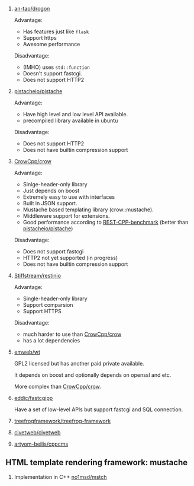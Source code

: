  1. [an-tao/drogon](https://github.com/an-tao/drogon)
    
    Advantage:
     - Has features just like `flask`
     - Support https
     - Awesome performance
    
    Disadvantage:
     - (IMHO) uses `std::function`
     - Doesn't support fastcgi.
     - Does not support HTTP2

 2. [pistacheio/pistache]
 
    Advantage:
     - Have high level and low level API available.
     - precompiled library available in ubuntu
    
    Disadvantage:
     - Does not support HTTP2
     - Does not have builtin compression support
    
 3. [CrowCpp/crow]
    
    Advantage:
     - Sinlge-header-only library
     - Just depends on boost
     - Extremely easy to use with interfaces
     - Built in JSON support.
     - Mustache based templating library (crow::mustache).
     - Middleware support for extensions.
     - Good performance according to [REST-CPP-benchmark] (better than [pistacheio/pistache])
    
    Disadvantage:
     - Does not support fastcgi
     - HTTP2 not yet supported (in progress)
     - Does not have builtin compression support

 4. [Stiffstream/restinio](https://github.com/Stiffstream/restinio)
    
    Advantage:
     - Single-header-only library
     - Support comparsion
     - Support HTTPS
    
    Disadvantage:
     - much harder to use than [CrowCpp/crow]
     - has a lot dependencies

 5. [emweb/wt](https://github.com/emweb/wt)
    
    GPL2 licensed but has another paid private available.
    
    It depends on boost and optionally depends on openssl and etc.
    
    More complex than [CrowCpp/crow].
    
 6. [eddic/fastcgipp](https://github.com/eddic/fastcgipp)
    
    Have a set of low-level APIs but support fastcgi and SQL connection.
    
 7. [treefrogframework/treefrog-framework](https://github.com/treefrogframework/treefrog-framework)
 8. [civetweb/civetweb](https://github.com/civetweb/civetweb)
 9. [artyom-beilis/cppcms](https://github.com/artyom-beilis/cppcms)
 
## HTML template rendering framework: mustache
 1. Implementation in C++ [no1msd/mstch](https://github.com/no1msd/mstch)

[REST-CPP-benchmark]: https://github.com/guteksan/REST-CPP-benchmark
[pistacheio/pistache]: https://github.com/pistacheio/pistache
[CrowCpp/crow]: https://github.com/CrowCpp/crow
